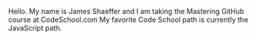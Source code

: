 Hello. My name is James Shaeffer and I am taking the Mastering GitHub course at CodeSchool.com
My favorite Code School path is currently the JavaScript path.
